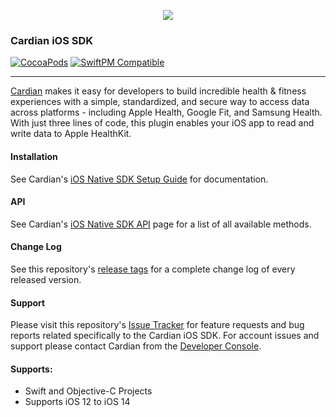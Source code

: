 <p align="center">
  <img src="https://cardian.io/static/cardian_preview-eeeeefbc38a720bf83ca0fa402b07d1f.svg"/>
</p>

### Cardian iOS SDK

[![CocoaPods](https://img.shields.io/cocoapods/v/Cardian.svg)](https://cocoapods.org/pods/Cardian) [![SwiftPM Compatible](https://img.shields.io/badge/SwiftPM-Compatible-brightgreen.svg)](https://swift.org/package-manager/)

---

[Cardian](https://cardian.)  makes it easy for developers to build incredible health & fitness experiences with a simple, standardized, and secure way to access data across platforms - including Apple Health, Google Fit, and Samsung Health. With just three lines of code, this plugin enables your iOS app to read and write data to Apple HealthKit.

<p align="center"></p>

#### Installation
See Cardian's [iOS Native SDK Setup Guide](https://cardian.io/docs/ios/sdk-setup) for documentation.

#### API
See Cardian's [iOS Native SDK API](https://cardian.io/docs/ios/sdk) page for a list of all available methods.

#### Change Log
See this repository's [release tags](https://github.com/cardian-team/Cardian-iOS-SDK/releases) for a complete change log of every released version.

#### Support
Please visit this repository's [Issue Tracker](https://github.com/cardian-team/Cardian-iOS-SDK/issues) for feature requests and bug reports related specifically to the Cardian iOS SDK.
For account issues and support please contact Cardian from the [Developer Console](https://app.cadian.io).

#### Supports:
* Swift and Objective-C Projects
* Supports iOS 12 to iOS 14
